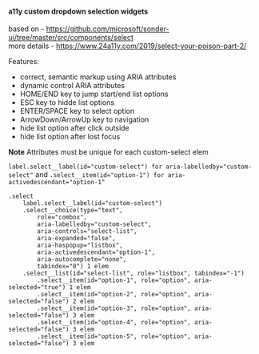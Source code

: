#### a11y custom dropdown selection widgets  

based on - https://github.com/microsoft/sonder-ui/tree/master/src/components/select  
more details - https://www.24a11y.com/2019/select-your-poison-part-2/  

Features:
- correct, semantic markup using ARIA attributes
- dynamic control ARIA attributes
- HOME/END key to jump start/end list options
- ESC key to hidde list options
- ENTER/SPACE key to select option
- ArrowDown/ArrowUp key to navigation
- hide list option after click outside 
- hide list option after lost focus

**Note**
Attributes must be unique for each custom-select elem 

``` label.select__label(id="custom-select") for aria-labelledby="custom-select" ``` 
and
``` .select__item(id="option-1") for aria-activedescendant="option-1" ```

```
.select
	label.select__label(id="custom-select")
	.select__choice(type="text", 
		role="combox", 
		aria-labelledby="custom-select",
		aria-controls="select-list", 
		aria-expanded="false",
		aria-haspopup="listbox", 
		aria-activedescendant="option-1", 
		aria-autocomplete="none",
		tabindex="0") 1 elem
	.select__list(id="select-list", role="listbox", tabindex="-1")
		.select__item(id="option-1", role="option", aria-selected="true") 1 elem
		.select__item(id="option-2", role="option", aria-selected="false") 2 elem
		.select__item(id="option-3", role="option", aria-selected="false") 3 elem
		.select__item(id="option-4", role="option", aria-selected="false") 3 elem
		.select__item(id="option-5", role="option", aria-selected="false") 3 elem
```